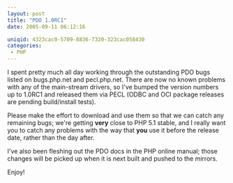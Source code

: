 ```yaml
---
layout: post
title: "PDO 1.0RC1"
date: 2005-09-11 06:12:16

uniqid: 4323cac0-5709-8836-7320-323cac058430
categories: 
 - PHP
---
```

<p>I spent pretty much all day working through the outstanding PDO bugs listed on bugs.php.net and pecl.php.net.  There are now no known problems with any of the main-stream drivers, so I've bumped the version numbers up to 1.0RC1 and released them via PECL (ODBC and OCI package releases are pending build/install tests).   </p>
<p>Please make the effort to download and use them so that we can catch any remaining bugs; we're getting <b>very</b> close to PHP 5.1 stable, and I really want you to catch any problems with the way that <b>you</b> use it before the release date, rather than the day after.   </p>
<p>I've also been fleshing out the PDO docs in the PHP online manual; those changes will be picked up when it is next built and pushed to the mirrors.   </p>
<p>Enjoy!  </p>
